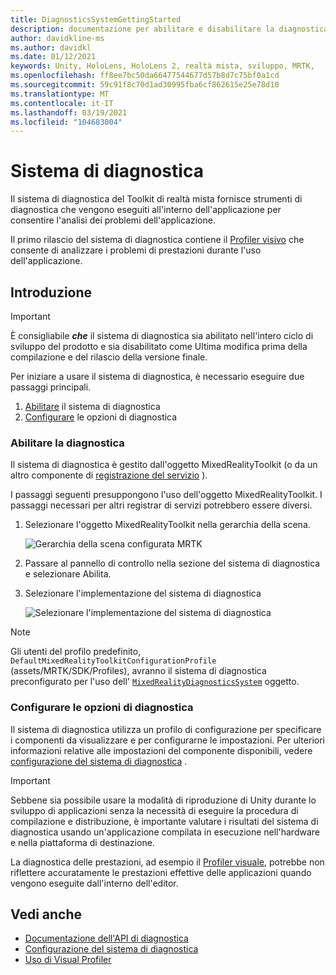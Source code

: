 ```yaml
---
title: DiagnosticsSystemGettingStarted
description: documentazione per abilitare e disabilitare la diagnostica in MRTK
author: davidkline-ms
ms.author: davidkl
ms.date: 01/12/2021
keywords: Unity, HoloLens, HoloLens 2, realtà mista, sviluppo, MRTK,
ms.openlocfilehash: ff8ee7bc50da66477544677d57b8d7c75bf0a1cd
ms.sourcegitcommit: 59c91f8c70d1ad30995fba6cf862615e25e78d10
ms.translationtype: MT
ms.contentlocale: it-IT
ms.lasthandoff: 03/19/2021
ms.locfileid: "104683004"
---
```

# <a name="diagnostic-system"></a>Sistema di diagnostica

Il sistema di diagnostica del Toolkit di realtà mista fornisce strumenti di diagnostica che vengono eseguiti all'interno dell'applicazione per consentire l'analisi dei problemi dell'applicazione.

Il primo rilascio del sistema di diagnostica contiene il [Profiler visivo](using-visual-profiler.md) che consente di analizzare i problemi di prestazioni durante l'uso dell'applicazione.

## <a name="getting-started"></a>Introduzione

> [!IMPORTANT]
> È consigliabile **_che_** il sistema di diagnostica sia abilitato nell'intero ciclo di sviluppo del prodotto e sia disabilitato come Ultima modifica prima della compilazione e del rilascio della versione finale.

Per iniziare a usare il sistema di diagnostica, è necessario eseguire due passaggi principali.

1. [Abilitare](#enable-diagnostics) il sistema di diagnostica
2. [Configurare](#configure-diagnostic-options) le opzioni di diagnostica

### <a name="enable-diagnostics"></a>Abilitare la diagnostica

Il sistema di diagnostica è gestito dall'oggetto MixedRealityToolkit (o da un altro componente di [registrazione del servizio](xref:Microsoft.MixedReality.Toolkit.IMixedRealityServiceRegistrar) ).

I passaggi seguenti presuppongono l'uso dell'oggetto MixedRealityToolkit. I passaggi necessari per altri registrar di servizi potrebbero essere diversi.

1. Selezionare l'oggetto MixedRealityToolkit nella gerarchia della scena.

    ![Gerarchia della scena configurata MRTK](../images/MRTK_ConfiguredHierarchy.png)

1. Passare al pannello di controllo nella sezione del sistema di diagnostica e selezionare Abilita.
1. Selezionare l'implementazione del sistema di diagnostica

    ![Selezionare l'implementazione del sistema di diagnostica](../images/diagnostics/DiagnosticsSelectSystemType.png)

> [!NOTE]
> Gli utenti del profilo predefinito, `DefaultMixedRealityToolkitConfigurationProfile` (assets/MRTK/SDK/Profiles), avranno il sistema di diagnostica preconfigurato per l'uso dell' [`MixedRealityDiagnosticsSystem`](xref:Microsoft.MixedReality.Toolkit.Diagnostics.MixedRealityDiagnosticsSystem) oggetto.

### <a name="configure-diagnostic-options"></a>Configurare le opzioni di diagnostica

Il sistema di diagnostica utilizza un profilo di configurazione per specificare i componenti da visualizzare e per configurarne le impostazioni. Per ulteriori informazioni relative alle impostazioni del componente disponibili, vedere [configurazione del sistema di diagnostica](configuring-diagnostics.md) .

> [!IMPORTANT]
> Sebbene sia possibile usare la modalità di riproduzione di Unity durante lo sviluppo di applicazioni senza la necessità di eseguire la procedura di compilazione e distribuzione, è importante valutare i risultati del sistema di diagnostica usando un'applicazione compilata in esecuzione nell'hardware e nella piattaforma di destinazione.
>
> La diagnostica delle prestazioni, ad esempio il [Profiler visuale](using-visual-profiler.md), potrebbe non riflettere accuratamente le prestazioni effettive delle applicazioni quando vengono eseguite dall'interno dell'editor.

## <a name="see-also"></a>Vedi anche

- [Documentazione dell'API di diagnostica](xref:Microsoft.MixedReality.Toolkit.Diagnostics)
- [Configurazione del sistema di diagnostica](configuring-diagnostics.md)
- [Uso di Visual Profiler](using-visual-profiler.md)
